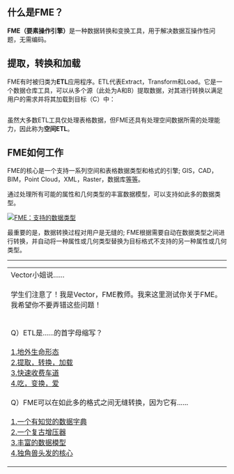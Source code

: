 <div id="readme" class="readme blob instapaper_body">
    <article class="markdown-body entry-content" itemprop="text"><h1><a id="user-content-what-is-fme" class="anchor" aria-hidden="true" href="https://github.com/safesoftware/FMETraining/blob/Desktop-Basic-2018/DesktopBasic1Basics/1.01.WhatIsFME.md#what-is-fme"></a><font style="vertical-align: inherit;"><font style="vertical-align: inherit;">什么是FME？</font></font></h1>
<p><strong><font style="vertical-align: inherit;"><font style="vertical-align: inherit;">FME（要素操作引擎）</font></font></strong><font style="vertical-align: inherit;"><font style="vertical-align: inherit;">是一种数据转换和变换工具，用于解决数据互操作性问题，无需编码。</font></font></p>
<h2><a id="user-content-extract-transform-and-load" class="anchor" aria-hidden="true" href="https://github.com/safesoftware/FMETraining/blob/Desktop-Basic-2018/DesktopBasic1Basics/1.01.WhatIsFME.md#extract-transform-and-load"></a><font style="vertical-align: inherit;"><font style="vertical-align: inherit;">提取，转换和加载</font></font></h2>
<p><font style="vertical-align: inherit;"><font style="vertical-align: inherit;">FME有时被归类为</font></font><strong><font style="vertical-align: inherit;"><font style="vertical-align: inherit;">ETL</font></font></strong><font style="vertical-align: inherit;"><font style="vertical-align: inherit;">应用程序。</font><font style="vertical-align: inherit;">ETL代表Extract，Transform和Load。</font><font style="vertical-align: inherit;">它是一个数据仓库工具，可以从多个源（此处为A和B）提取数据，对其进行转换以满足用户的需求并将其加载到目标（C）中：</font></font></p>
<p><a target="_blank" href="https://github.com/safesoftware/FMETraining/blob/Desktop-Basic-2018/DesktopBasic1Basics/Images/Img1.001.WhatIsFME.png"><img src="./Images/Img1.001.WhatIsFME.png" alt="" style="max-width:100%;"></a></p>
<p><font style="vertical-align: inherit;"><font style="vertical-align: inherit;">虽然大多数ETL工具仅处理表格数据，但FME还具有处理空间数据所需的处理能力，因此称为</font></font><strong><font style="vertical-align: inherit;"><font style="vertical-align: inherit;">空间ETL</font></font></strong><font style="vertical-align: inherit;"><font style="vertical-align: inherit;">。</font></font></p>
<h2><a id="user-content-how-fme-works" class="anchor" aria-hidden="true" href="https://github.com/safesoftware/FMETraining/blob/Desktop-Basic-2018/DesktopBasic1Basics/1.01.WhatIsFME.md#how-fme-works"></a><font style="vertical-align: inherit;"><font style="vertical-align: inherit;">FME如何工作</font></font></h2>
<p><font style="vertical-align: inherit;"><font style="vertical-align: inherit;">FME的核心是一个支持一系列空间和表格数据类型和格式的引擎; </font><font style="vertical-align: inherit;">GIS，CAD，BIM，Point Cloud，XML，Raster，数据库</font></font><a href="https://www.safe.com/integrate/#!" rel="nofollow"><font style="vertical-align: inherit;"><font style="vertical-align: inherit;">等等</font></font></a><font style="vertical-align: inherit;"><font style="vertical-align: inherit;">。</font></font></p>
<p><font style="vertical-align: inherit;"><font style="vertical-align: inherit;">通过处理所有可能的属性和几何类型的丰富数据模型，可以支持如此多的数据类型。</font></font></p>
<p><a target="_blank" href="https://github.com/safesoftware/FMETraining/blob/Desktop-Basic-2018/DesktopBasic1Basics/Images/Img1.002.FMEDataTypes.png"><img src="./Images/Img1.002.FMEDataTypes.png" alt="FME：支持的数据类型" style="max-width:100%;"></a></p>
<p><font style="vertical-align: inherit;"><font style="vertical-align: inherit;">最重要的是，数据转换过程对用户是无缝的; </font><font style="vertical-align: inherit;">FME根据需要自动在数据类型之间进行转换，并自动将一种属性或几何类型替换为目标格式不支持的另一种属性或几何类型。</font></font></p>
<hr>

<table>
<tbody><tr>
<td>
<i></i><font style="vertical-align: inherit;"><font style="vertical-align: inherit;">
Vector小姐说......
</font></font></td>
</tr>
<tr>
<td><font style="vertical-align: inherit;"><font style="vertical-align: inherit;">

学生们注意了！</font><font style="vertical-align: inherit;">我是Vector，FME教师。</font><font style="vertical-align: inherit;">我来这里测试你关于FME。</font><font style="vertical-align: inherit;">我希望你不要弄错这些问题！  
</font></font><br><br><font style="vertical-align: inherit;"><font style="vertical-align: inherit;">Q）ETL是......的首字母缩写？
</font></font><br><br><a href="http://52.73.3.37/fmedatastreaming/Manual/QAResponse2017.fmw?chapter=1&amp;question=1&amp;answer=1&amp;DestDataset_TEXTLINE=C%3A%5CFMEOutput%5CQAResponse.html" rel="nofollow"><font style="vertical-align: inherit;"><font style="vertical-align: inherit;">1.地外生命形态</font></font></a>
<br><a href="http://52.73.3.37/fmedatastreaming/Manual/QAResponse2017.fmw?chapter=1&amp;question=1&amp;answer=2&amp;DestDataset_TEXTLINE=C%3A%5CFMEOutput%5CQAResponse.html" rel="nofollow"><font style="vertical-align: inherit;"><font style="vertical-align: inherit;">2.提取，转换，加载</font></font></a>
<br><a href="http://52.73.3.37/fmedatastreaming/Manual/QAResponse2017.fmw?chapter=1&amp;question=1&amp;answer=3&amp;DestDataset_TEXTLINE=C%3A%5CFMEOutput%5CQAResponse.html" rel="nofollow"><font style="vertical-align: inherit;"><font style="vertical-align: inherit;">3.快速收费车道</font></font></a>
<br><a href="http://52.73.3.37/fmedatastreaming/Manual/QAResponse2017.fmw?chapter=1&amp;question=1&amp;answer=4&amp;DestDataset_TEXTLINE=C%3A%5CFMEOutput%5CQAResponse.html" rel="nofollow"><font style="vertical-align: inherit;"><font style="vertical-align: inherit;">4.吃，变换，爱</font></font></a>
<br><br><font style="vertical-align: inherit;"><font style="vertical-align: inherit;"> Q）FME可以在如此多的格式之间无缝转换，因为它有......
 </font></font><br><br><a href="http://52.73.3.37/fmedatastreaming/Manual/QAResponse2017.fmw?chapter=1&amp;question=2&amp;answer=1&amp;DestDataset_TEXTLINE=C%3A%5CFMEOutput%5CQAResponse.html" rel="nofollow"><font style="vertical-align: inherit;"><font style="vertical-align: inherit;">1.一个有知觉的数据字典</font></font></a>
<br><a href="http://52.73.3.37/fmedatastreaming/Manual/QAResponse2017.fmw?chapter=1&amp;question=2&amp;answer=2&amp;DestDataset_TEXTLINE=C%3A%5CFMEOutput%5CQAResponse.html" rel="nofollow"><font style="vertical-align: inherit;"><font style="vertical-align: inherit;">2.一个复古增压器</font></font></a>
<br><a href="http://52.73.3.37/fmedatastreaming/Manual/QAResponse2017.fmw?chapter=1&amp;question=2&amp;answer=3&amp;DestDataset_TEXTLINE=C%3A%5CFMEOutput%5CQAResponse.html" rel="nofollow"><font style="vertical-align: inherit;"><font style="vertical-align: inherit;">3.丰富的数据模型</font></font></a>
<br><a href="http://52.73.3.37/fmedatastreaming/Manual/QAResponse2017.fmw?chapter=1&amp;question=2&amp;answer=4&amp;DestDataset_TEXTLINE=C%3A%5CFMEOutput%5CQAResponse.html" rel="nofollow"><font style="vertical-align: inherit;"><font style="vertical-align: inherit;">4.独角兽头发的核心</font></font></a>

</td>
</tr>
</tbody></table>
</article>
  </div>
